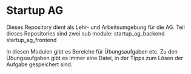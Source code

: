 # Startup AG
Dieses Repository dient als Lehr- und Arbeitsumgebung
für die AG.
Teil dieses Repositories sind zwei sub module:
startup_ag_backend
startup_ag_frontend

In diesen Modulen gibt es Bereiche für Übungsaufgaben etc.
Zu den Übungsaufgaben gibt es immer eine Datei, in der Tipps zum Lösen 
der Aufgabe gespeichert sind.